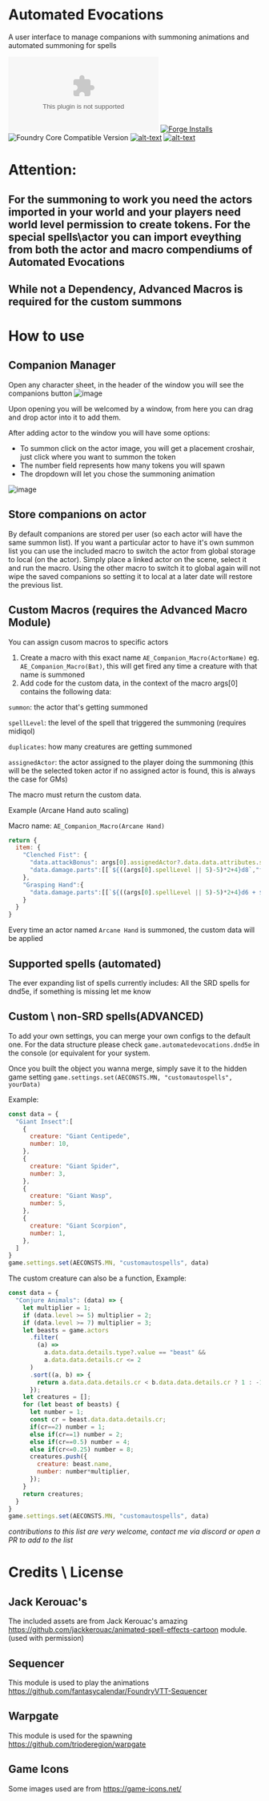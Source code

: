 # Automated Evocations
A user interface to manage companions with summoning animations and automated summoning for spells

![Latest Release Download Count](https://img.shields.io/github/downloads/theripper93/automated-evocations/latest/module.zip?color=2b82fc&label=DOWNLOADS&style=for-the-badge) [![Forge Installs](https://img.shields.io/badge/dynamic/json?label=Forge%20Installs&query=package.installs&suffix=%25&url=https%3A%2F%2Fforge-vtt.com%2Fapi%2Fbazaar%2Fpackage%2Fautomated-evocations&colorB=03ff1c&style=for-the-badge)](https://forge-vtt.com/bazaar#package=automated-evocations) ![Foundry Core Compatible Version](https://img.shields.io/badge/dynamic/json.svg?url=https%3A%2F%2Fraw.githubusercontent.com%2Ftheripper93%2Fautomated-evocations%2Fmain%2Fmodule.json&label=Foundry%20Version&query=$.compatibleCoreVersion&colorB=orange&style=for-the-badge) [![alt-text](https://img.shields.io/badge/-Patreon-%23ff424d?style=for-the-badge)](https://www.patreon.com/theripper93) [![alt-text](https://img.shields.io/badge/-Discord-%235662f6?style=for-the-badge)](https://discord.gg/F53gBjR97G)

# Attention:

## For the summoning to work you need the actors imported in your world and your players need world level permission to create tokens. For the special spells\actor you can import eveything from both the actor and macro compendiums of Automated Evocations

## While not a Dependency, Advanced Macros is required for the custom summons

# How to use

## Companion Manager

Open any character sheet, in the header of the window you will see the companions button
![image](https://user-images.githubusercontent.com/1346839/130644498-3b14fe5d-79ff-489c-8593-ea61f2d9f752.png)

Upon opening you will be welcomed by a window, from here you can drag and drop actor into it to add them.

After adding actor to the window you will have some options:

- To summon click on the actor image, you will get a placement croshair, just click where you want to summon the token
- The number field represents how many tokens you will spawn
- The dropdown will let you chose the summoning animation

![image](https://user-images.githubusercontent.com/1346839/130645621-2da0dcd2-bd7f-4599-bfb7-712441734aef.png)

## Store companions on actor

By default companions are stored per user (so each actor will have the same summon list). If you want a particular actor to have it's own summon list you can use the included macro to switch the actor from global storage to local (on the actor). Simply place a linked actor on the scene, select it and run the macro. Using the other macro to switch it to global again will not wipe the saved companions so setting it to local at a later date will restore the previous list.

## Custom Macros (requires the Advanced Macro Module)

You can assign cusom macros to specific actors

1. Create a macro with this exact name `AE_Companion_Macro(ActorName)` eg. `AE_Companion_Macro(Bat)`, this will get fired any time a creature with that name is summoned
2. Add code for the custom data, in the context of the macro args[0] contains the following data: 

`summon`: the actor that's getting summoned

`spellLevel`: the level of the spell that triggered the summoning (requires midiqol)

`duplicates`: how many creatures are getting summoned

`assignedActor`: the actor assigned to the player doing the summoning (this will be the selected token actor if no assigned actor is found, this is always the case for GMs)

The macro must return the custom data.

Example (Arcane Hand auto scaling)

Macro name: `AE_Companion_Macro(Arcane Hand)`

```js
return {
  item: {
    "Clenched Fist": {
      "data.attackBonus": args[0].assignedActor?.data.data.attributes.spelldc-8+args[0].assignedActor?.data.data.bonuses.msak.attack,
      "data.damage.parts":[[`${((args[0].spellLevel || 5)-5)*2+4}d8`,"force"]]
    },
    "Grasping Hand":{
      "data.damage.parts":[[`${((args[0].spellLevel || 5)-5)*2+4}d6 + ${args[0].assignedActor?.data.data.abilities[args[0].assignedActor?.data.data.attributes.spellcasting]?.mod || ""}`,"bludgeoning"]]
    }
  }
}
```

Every time an actor named `Arcane Hand` is summoned, the custom data will be applied

## Supported spells (automated)

The ever expanding list of spells currently includes:
All the SRD spells for dnd5e, if something is missing let me know

## Custom \ non-SRD spells(ADVANCED)

To add your own settings, you can merge your own configs to the default one. For the data structure please check `game.automatedevocations.dnd5e` in the console (or equivalent for your system.

Once you built the object you wanna merge, simply save it to the hidden game setting  `game.settings.set(AECONSTS.MN, "customautospells", yourData)`

Example:

```js
const data = {
  "Giant Insect":[
    {
      creature: "Giant Centipede",
      number: 10,
    },
    {
      creature: "Giant Spider",
      number: 3,
    },
    {
      creature: "Giant Wasp",
      number: 5,
    },
    {
      creature: "Giant Scorpion",
      number: 1,
    },
  ]
}
game.settings.set(AECONSTS.MN, "customautospells", data)
```

The custom creature can also be a function, Example:

```js
const data = {
  "Conjure Animals": (data) => {
    let multiplier = 1;
    if (data.level >= 5) multiplier = 2;
    if (data.level >= 7) multiplier = 3; 
    let beasts = game.actors
      .filter(
        (a) =>
          a.data.data.details.type?.value == "beast" &&
          a.data.data.details.cr <= 2
      )
      .sort((a, b) => {
        return a.data.data.details.cr < b.data.data.details.cr ? 1 : -1;
      });
    let creatures = [];
    for (let beast of beasts) {
      let number = 1;
      const cr = beast.data.data.details.cr;
      if(cr==2) number = 1;
      else if(cr==1) number = 2;
      else if(cr==0.5) number = 4;
      else if(cr<=0.25) number = 8;
      creatures.push({
        creature: beast.name,
        number: number*multiplier,
      });
    }
    return creatures;
  }
}
game.settings.set(AECONSTS.MN, "customautospells", data)
```

*contributions to this list are very welcome, contact me via discord or open a PR to add to the list*

# Credits \ License

## Jack Kerouac's

The included assets are from Jack Kerouac's amazing https://github.com/jackkerouac/animated-spell-effects-cartoon module. (used with permission)

## Sequencer

This module is used to play the animations https://github.com/fantasycalendar/FoundryVTT-Sequencer

## Warpgate

This module is used for the spawning https://github.com/trioderegion/warpgate

## Game Icons

Some images used are from https://game-icons.net/












